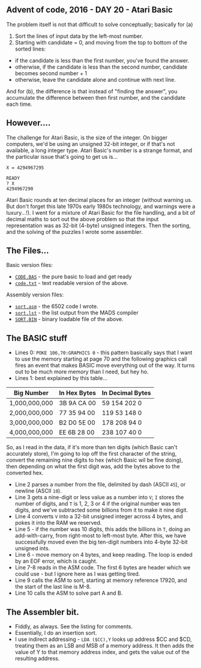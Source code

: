 ## Advent of code, 2016 - DAY 20 - Atari Basic

The problem itself is not that difficult to solve conceptually; basically for (a)

1. Sort the lines of input data by the left-most number.
2. Starting with candidate = 0, and moving from the top to bottom of the sorted lines:
  - if the candidate is less than the first number, you've found the answer.
  - otherwise, if the candidate is less than the second number, candidate becomes second number + 1
  - otherwise, leave the candidate alone and continue with next line.

And for (b), the difference is that instead of "finding the answer", you accumulate the difference
between then first number, and the candidate each time.

## However....

The challenge for Atari Basic, is the size of the integer. On bigger computers, we'd be using an unsigned
32-bit integer, or if that's not available, a long integer type. Atari Basic's number is a strange 
format, and the particular issue that's going to get us is...

```
X = 4294967295

READY
? X
4294967290
```

Atari Basic rounds at ten decimal places for an integer (without warning us. But don't forget this late 1970s
early 1980s technology, and warnings were a luxury...!). I went for a mixture of Atari Basic for the file
handling, and a bit of decimal maths to sort out the above problem so that the input representation was as
32-bit (4-byte) unsigned integers. Then the sorting, and the solving of the puzzles I wrote some assembler.

## The Files...

Basic version files:

* [```CODE.BAS```](CODE.BAS) - the pure basic to load and get ready
* [```code.txt```](code.txt) - text readable version of the above.

Assembly version files:

* [```sort.asm```](sort.asm) - the 6502 code I wrote.
* [```sort.lst```](sort.lst) - the list output from the MADS compiler
* [```SORT.BIN```](SORT.BIN) - binary loadable file of the above.

## The BASIC stuff

* Lines 0: ```POKE 106,70:GRAPHICS 0``` - this pattern basically says that I want to use the memory starting at page 70
and the following graphics call fires an event that makes BASIC move everything out of the way. It turns out to be much
more memory than I need, but hey ho.
* Lines 1: best explained by this table...

| Big Number    | In Hex Bytes | In Decimal Bytes |
|---------------|--------------|------------------|
| 1,000,000,000 | 3B 9A CA 00  | 59 154 202 0     |
| 2,000,000,000 | 77 35 94 00  | 119 53 148 0     |
| 3,000,000,000 | B2 D0 5E 00  | 178 208 94 0     |
| 4,000,000,000 | EE 6B 28 00  | 238 107 40 0     |

So, as I read in the data, if it's more than ten digits (which Basic can't accurately store), I'm going to lop
off the first character of the string, convert the remaining nine digits to hex (which Basic wil be fine doing),
then depending on what the first digit was, add the bytes above to the converted hex.

* Line 2 parses a number from the file, delimited by dash (ASCII `45`), or newline (ASCII `10`).
* Line 3 gets a nine-digit or less value as a number into `V`; `I` stores the number of digits, and `T` is 1, 2, 3 or 4
if the original number was ten digits, and we've subtracted some billions from it to make it nine digit.
* Line 4 converts `V` into a 32-bit unsigned integer across 4 bytes, and pokes it into the RAM we reserved.
* Line 5 - if the number was 10 digits, this adds the billions in `T`, doing an add-with-carry, from right-most to
left-most byte. After this, we have successfully moved even the big ten-digit numbers into 4-byte 32-bit unsigned ints.
* Line 6 - move memory on 4 bytes, and keep reading. The loop is ended by an EOF error, which is caught.
* Line 7-8 reads in the ASM code. The first 6 bytes are header which we could use - but I ignore here as I was getting tired.
* Line 9 calls the ASM to sort, starting at memory reference 17920, and the start of the last line is M-8.
* Line 10 calls the ASM to solve part A and B.

## The Assembler bit.

* Fiddly, as always. See the listing for comments.
* Essentially, I do an insertion sort.
* I use indirect addressing - `LDA ($CC),Y` looks up address $CC and $CD, treating them as an LSB and MSB of
a memory address. It then adds the value of Y to that memory address index, and gets the value out of the resulting address.
